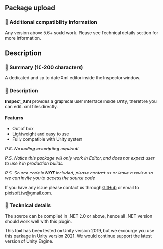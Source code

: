 ## Package upload

### :pencil: Additional compatibility information

Any version above 5.6+ sould work. Please see Technical details section for
more information.

## Description

### :pencil: Summary (10-200 characters)

A dedicated and up to date Xml editor inside the Inspector window.

### :pencil: Description

**Inspect_Xml** provides a graphical user interface inside Unity, therefore
you can edit .xml files directly.

#### Features

* Out of box
* Lightweight and easy to use
* Fully compatible with Unity system

*P.S. No coding or scripting required!*

*P.S. Notice this package will only work in Editor, and does not expect user
to use it in production builds.*

*P.S. Source code is **NOT** included, please contact us or leave a review so
we can invite you to access the source code*

If you have any issue please contact us through [GitHub](https://github.com/Pixisoft)
or email to pixisoft.tw@gmail.com.

### :pencil: Technical details

The source can be compiled in .NET 2.0 or above, hence all .NET version should
work well with this plugin.

This tool has been tested on Unity version 2019, but we encourge you use this
package in Unity version 2021. We would continue support the latest version of
Unity Engine.
